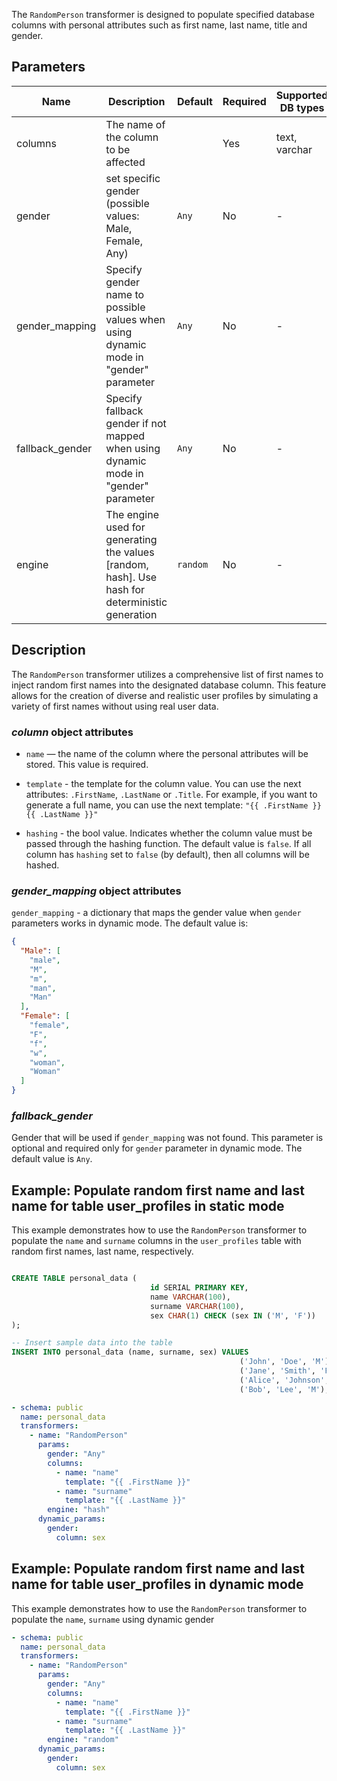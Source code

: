 The `RandomPerson` transformer is designed to populate specified database columns with personal attributes such as
first name, last name, title and gender.

## Parameters

| Name       | Description                                          | Default | Required | Supported DB types |
|------------|------------------------------------------------------|---------|----------|--------------------|
| columns    | The name of the column to be affected                       |         | Yes      | text, varchar      |
| gender     | set specific gender (possible values: Male, Female, Any)    | `Any`   | No       | -                  |
| gender_mapping | Specify gender name to possible values when using dynamic mode in "gender" parameter | `Any`         |No          |-                    |
| fallback_gender | Specify fallback gender if not mapped when using dynamic mode in "gender" parameter | `Any`         |No          |-                    |
| engine | The engine used for generating the values [random, hash]. Use hash for deterministic generation | `random`         |No          |-                    |


## Description

The `RandomPerson` transformer utilizes a comprehensive list of first names to inject random first names into the
designated database column. This feature allows for the creation of diverse and realistic user profiles by
simulating a variety of first names without using real user data.


### *column* object attributes

* `name` — the name of the column where the personal attributes will be stored. This value is required.
* `template` - the template for the column value.
You can use the next attributes: `.FirstName`, `.LastName` or `.Title`. For example, if you want to generate a full name, you can use the next template:
    `"{{ .FirstName }} {{ .LastName }}"`

* `hashing` - the bool value. Indicates whether the column value must be passed through the hashing function.
The default value is `false`. If all column has `hashing` set to `false` (by default), then all columns will be hashed.


### *gender_mapping* object attributes

`gender_mapping` - a dictionary that maps the gender value when `gender` parameters works in dynamic mode.
The default value is:

```json
{
  "Male": [
    "male",
    "M",
    "m",
    "man",
    "Man"
  ],
  "Female": [
    "female",
    "F",
    "f",
    "w",
    "woman",
    "Woman"
  ]
}
```

### *fallback_gender*

Gender that will be used if `gender_mapping` was not found. This parameter is optional
and required only for `gender` parameter in dynamic mode. The default value is `Any`.

## Example: Populate random first name and last name for table user_profiles in static mode

This example demonstrates how to use the `RandomPerson` transformer to populate the `name` and `surname` columns in
the `user_profiles` table with random first names, last name, respectively.

```sql title="Create table user_profiles and insert data"

CREATE TABLE personal_data (
                               id SERIAL PRIMARY KEY,
                               name VARCHAR(100),
                               surname VARCHAR(100),
                               sex CHAR(1) CHECK (sex IN ('M', 'F'))
);

-- Insert sample data into the table
INSERT INTO personal_data (name, surname, sex) VALUES
                                                   ('John', 'Doe', 'M'),
                                                   ('Jane', 'Smith', 'F'),
                                                   ('Alice', 'Johnson', 'F'),
                                                   ('Bob', 'Lee', 'M');
```

```yaml title="RandomPerson transformer example"
- schema: public
  name: personal_data
  transformers:
    - name: "RandomPerson"
      params:
        gender: "Any"
        columns:
          - name: "name"
            template: "{{ .FirstName }}"
          - name: "surname"
            template: "{{ .LastName }}"
        engine: "hash"
      dynamic_params:
        gender:
          column: sex
```

## Example: Populate random first name and last name for table user_profiles in dynamic mode

This example demonstrates how to use the `RandomPerson` transformer to populate the `name`, `surname` using dynamic
gender


```yaml title="RandomPerson transformer example with dynamic mode"
- schema: public
  name: personal_data
  transformers:
    - name: "RandomPerson"
      params:
        gender: "Any"
        columns:
          - name: "name"
            template: "{{ .FirstName }}"
          - name: "surname"
            template: "{{ .LastName }}"
        engine: "random"
      dynamic_params:
        gender:
          column: sex
```

